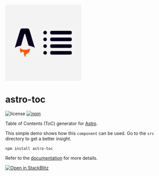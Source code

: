 <div>
  <img src="https://raw.githubusercontent.com/theisel/astro-toc/main/logo.svg" width="240" alt="astro-toc logo">
</div>

# astro-toc

![license](https://img.shields.io/npm/l/astro-toc?style=flat-square)
[![npm](https://img.shields.io/npm/v/astro-toc?style=flat-square)](https://www.npmjs.com/package/astro-toc)

Table of Contents (ToC) generator for [Astro](https://astro.build/).

This simple demo shows how this `component` can be used. Go to the `src` directory to get a better insight.

```
npm install astro-toc
```

Refer to the [documentation](https://github.com/theisel/astro-toc/blob/main/packages/astro-toc/README.md) for more details.

[![Open in StackBlitz](https://developer.stackblitz.com/img/open_in_stackblitz.svg)](https://stackblitz.com/github/theisel/astro-toc/tree/main/demo)
